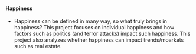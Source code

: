 #### Happiness
  - Happiness can be defined in many way, so what truly brings in happiness? This project focuses on individual happiness and how factors such as politics (and terror attacks) impact such happiness. This project also analyzes whether happiness can impact trends/moarkets such as real estate. 
